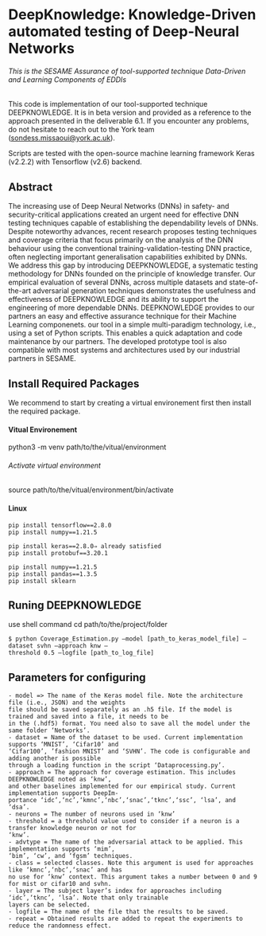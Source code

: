 
# DeepKnowledge: Knowledge-Driven automated testing of Deep-Neural Networks
###### This is the SESAME Assurance of tool-supported technique Data-Driven and Learning Components of EDDIs


This code is implementation of our tool-supported technique DEEPKNOWLEDGE.
It is in beta version and provided as a reference to the approach presented in the deliverable 6.1. 
If you encounter any problems, do not hesitate to reach out to the York team (sondess.missaoui@york.ac.uk).

Scripts are tested with the open-source machine learning framework Keras (v2.2.2) with Tensorflow (v2.6) backend.

## Abstract
The increasing use of Deep Neural Networks (DNNs) in safety- and security-critical applications created an urgent need for effective 
DNN testing techniques capable of establishing the dependability levels of DNNs.
Despite noteworthy advances, recent research proposes testing techniques and coverage criteria that focus primarily on the analysis of the DNN 
behaviour using the conventional training-validation-testing DNN practice, often neglecting important generalisation capabilities exhibited by DNNs. 
We address this gap by introducing DEEPKNOWLEDGE, a systematic testing methodology for DNNs founded on the principle of knowledge transfer. 
Our empirical evaluation of several DNNs, across multiple datasets and state-of-the-art adversarial generation techniques demonstrates 
the usefulness and effectiveness of DEEPKNOWLEDGE and its ability to support the engineering of more dependable DNNs.
DEEPKNOWLEDGE provides to our partners an easy and effective assurance technique for their Machine Learning componenets.
our tool in a simple multi-paradigm technology, i.e., using a set of Python scripts. 
This enables a quick adaptation and code maintenance by our partners. 
The developed prototype tool is also compatible with most systems and architectures used by our industrial partners in SESAME.

## Install Required Packages
We recommend to start by creating a virtual environement first then install the required package.

#### Vitual Environement
python3 -m venv path/to/the/vitual/environment
###### Activate virtual environment
source path/to/the/vitual/environment/bin/activate



#### Linux
    
```
pip install tensorflow==2.8.0
pip install numpy==1.21.5

pip install keras==2.8.0⇒ already satisfied
pip install protobuf==3.20.1

pip install numpy==1.21.5
pip install pandas==1.3.5
pip install sklearn

```
## Runing DEEPKNOWLEDGE
use shell command
cd path/to/the/project/folder
```
$ python Coverage_Estimation.py –model [path_to_keras_model_file] –dataset svhn –approach knw –
threshold 0.5 –logfile [path_to_log_file]
```
## Parameters for configuring 
```
- model => The name of the Keras model file. Note the architecture file (i.e., JSON) and the weights
file should be saved separately as an .h5 file. If the model is trained and saved into a file, it needs to be
in the (.hdf5) format. You need also to save all the model under the same folder ‘Networks’.
- dataset = Name of the dataset to be used. Current implementation supports ‘MNIST’, ‘Cifar10’ and
‘Cifar100’, ’fashion MNIST’ and ‘SVHN’. The code is configurable and adding another is possible
through a loading function in the script ‘Dataprocessing.py’.
- approach = The approach for coverage estimation. This includes DEEPKNOWLEDGE noted as ‘knw’,
and other baselines implemented for our empirical study. Current implementation supports DeepIm-
portance ‘idc’,‘nc’,‘kmnc’,‘nbc’,‘snac’,‘tknc’,‘ssc’, ‘lsa’, and ‘dsa’.
- neurons = The number of neurons used in ‘knw’
- threshold = a threshold value used to consider if a neuron is a transfer knowledge neuron or not for
‘knw’.
- advtype = The name of the adversarial attack to be applied. This implementation supports ‘mim’,
‘bim’, ‘cw’, and ‘fgsm’ techniques.
- class = selected classes. Note this argument is used for approaches like ‘kmnc’,‘nbc’,‘snac’ and has
no use for ‘knw’ context. This argument takes a number between 0 and 9 for mist or cifar10 and svhn.
- layer = The subject layer’s index for approaches including ‘idc’,‘tknc’, ‘lsa’. Note that only trainable
layers can be selected.
- logfile = The name of the file that the results to be saved.
- repeat = Obtained results are added to repeat the experiments to reduce the randomness effect.
```
